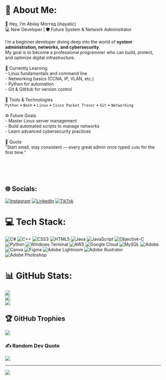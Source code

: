 # 💫 About Me:
👋 Hey, I’m Abılay Mоггед (inayatic)<br> 💻 New Developer | 🛡️ Future System & Network Administrator<br><br>I’m a beginner developer diving deep into the world of **system administration, networks, and cybersecurity**.  <br>My goal is to become a professional programmer who can build, protect, and optimize digital infrastructure.<br><br>🌱 Currently Learning<br>- Linux fundamentals and command line<br>- Networking basics (CCNA, IP, VLAN, etc.)<br>- Python for automation<br>- Git & GitHub for version control<br><br> 🧰 Tools & Technologies<br>`Python` • `Bash` • `Linux` • `Cisco Packet Tracer` • `Git` • `Networking`<br><br>⚙️ Future Goals<br>- Master Linux server management  <br>- Build automated scripts to manage networks  <br>- Learn advanced cybersecurity practices  <br><br>💬 Quote<br>“Start small, stay consistent — every great admin once typed `sudo` for the first time.”<br><br><br><br><br>


## 🌐 Socials:
[![Instagram](https://img.shields.io/badge/Instagram-%23E4405F.svg?logo=Instagram&logoColor=white)](https://instagram.com/nurgalieevvvv) [![LinkedIn](https://img.shields.io/badge/LinkedIn-%230077B5.svg?logo=linkedin&logoColor=white)](https://linkedin.com/in/inayatnurgali13b800394) [![TikTok](https://img.shields.io/badge/TikTok-%23000000.svg?logo=TikTok&logoColor=white)](https://tiktok.com/@Nurgalievvvvv) 

# 💻 Tech Stack:
![C#](https://img.shields.io/badge/c%23-%23239120.svg?style=for-the-badge&logo=csharp&logoColor=white) ![C++](https://img.shields.io/badge/c++-%2300599C.svg?style=for-the-badge&logo=c%2B%2B&logoColor=white) ![CSS3](https://img.shields.io/badge/css3-%231572B6.svg?style=for-the-badge&logo=css3&logoColor=white) ![HTML5](https://img.shields.io/badge/html5-%23E34F26.svg?style=for-the-badge&logo=html5&logoColor=white) ![Java](https://img.shields.io/badge/java-%23ED8B00.svg?style=for-the-badge&logo=openjdk&logoColor=white) ![JavaScript](https://img.shields.io/badge/javascript-%23323330.svg?style=for-the-badge&logo=javascript&logoColor=%23F7DF1E) ![Objective-C](https://img.shields.io/badge/OBJECTIVE--C-%233A95E3.svg?style=for-the-badge&logo=apple&logoColor=white) ![Python](https://img.shields.io/badge/python-3670A0?style=for-the-badge&logo=python&logoColor=ffdd54) ![Windows Terminal](https://img.shields.io/badge/Windows%20Terminal-%234D4D4D.svg?style=for-the-badge&logo=windows-terminal&logoColor=white) ![AWS](https://img.shields.io/badge/AWS-%23FF9900.svg?style=for-the-badge&logo=amazon-aws&logoColor=white) ![Google Cloud](https://img.shields.io/badge/GoogleCloud-%234285F4.svg?style=for-the-badge&logo=google-cloud&logoColor=white) ![MySQL](https://img.shields.io/badge/mysql-4479A1.svg?style=for-the-badge&logo=mysql&logoColor=white) ![Adobe](https://img.shields.io/badge/adobe-%23FF0000.svg?style=for-the-badge&logo=adobe&logoColor=white) ![Canva](https://img.shields.io/badge/Canva-%2300C4CC.svg?style=for-the-badge&logo=Canva&logoColor=white) ![Figma](https://img.shields.io/badge/figma-%23F24E1E.svg?style=for-the-badge&logo=figma&logoColor=white) ![Adobe Lightroom](https://img.shields.io/badge/Adobe%20Lightroom-31A8FF.svg?style=for-the-badge&logo=Adobe%20Lightroom&logoColor=white) ![Adobe Illustrator](https://img.shields.io/badge/adobe%20illustrator-%23FF9A00.svg?style=for-the-badge&logo=adobe%20illustrator&logoColor=white) ![Adobe Photoshop](https://img.shields.io/badge/adobe%20photoshop-%2331A8FF.svg?style=for-the-badge&logo=adobe%20photoshop&logoColor=white)
# 📊 GitHub Stats:
![](https://github-readme-stats.vercel.app/api?username=inayatic&theme=dark&hide_border=false&include_all_commits=true&count_private=false)<br/>
![](https://nirzak-streak-stats.vercel.app/?user=inayatic&theme=dark&hide_border=false)<br/>
![](https://github-readme-stats.vercel.app/api/top-langs/?username=inayatic&theme=dark&hide_border=false&include_all_commits=true&count_private=false&layout=compact)

## 🏆 GitHub Trophies
![](https://github-profile-trophy.vercel.app/?username=inayatic&theme=radical&no-frame=true&no-bg=true&margin-w=4)

### ✍️ Random Dev Quote
![](https://quotes-github-readme.vercel.app/api?type=horizontal&theme=dark)

---
[![](https://visitcount.itsvg.in/api?id=inayatic&icon=0&color=13)](https://visitcount.itsvg.in)

<!-- Proudly created with GPRM ( https://gprm.itsvg.in ) -->
